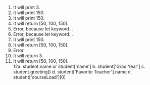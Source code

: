 1. It will print 3. 
2. It will print 150. 
3. It will print 150. 
4. It will return [50, 100, 150]. 
5. Error, because let keyword...
6. Error, because let keyword...
7. It will print 150. 
8. It will return [50, 100, 150]. 
9. Error. 
10. It will return 3. 
11. It will return [50, 100, 150]. <br> 
12a. student.name or student['name']
b. student['Grad Year']
c. student.greeting()
d. student['Favorite Teacher'].name
e. student['courseLoad'][0]

